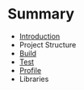 # Summary

* [Introduction](README.md)
* Project Structure
* [Build](ocaml_build_tools.md)
* [Test](test.md)
* [Profile](profile.md)
* Libraries

